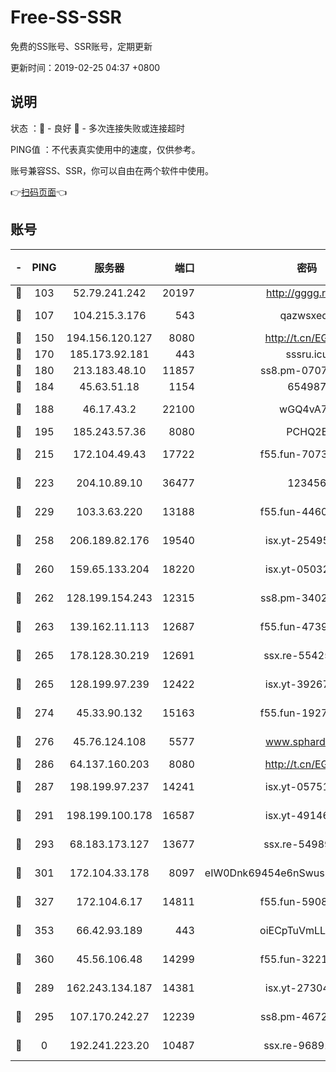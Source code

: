 # Free-SS-SSR

免费的SS账号、SSR账号，定期更新

更新时间：2019-02-25 04:37 +0800

## 说明

状态     ：🙂 - 良好 🙁 - 多次连接失败或连接超时

PING值   ：不代表真实使用中的速度，仅供参考。

账号兼容SS、SSR，你可以自由在两个软件中使用。

👉[扫码页面](https://liesauer.github.io/free-ss-ssr.github.io/)👈

## 账号

|-|PING|服务器|端口|密码|加密方式|区域|
|:----:|:----:|:-----:|-----:|:----:|:----:|:----:|
|🙂|103|52.79.241.242|20197|http://gggg.rocks|chacha20|KR|
|🙂|107|104.215.3.176|543|qazwsxedc|aes-256-gcm|JP|
|🙂|150|194.156.120.127|8080|http://t.cn/EGJIyrl|rc4-md5|RU|
|🙂|170|185.173.92.181|443|sssru.icu|rc4-md5|RU|
|🙂|180|213.183.48.10|11857|ss8.pm-07077864|rc4-md5|RU|
|🙂|184|45.63.51.18|1154|654987|chacha20|US|
|🙂|188|46.17.43.2|22100|wGQ4vA7D|aes-256-gcm|RU|
|🙂|195|185.243.57.36|8080|PCHQ2E|rc4-md5|US|
|🙂|215|172.104.49.43|17722|f55.fun-70732779|aes-256-cfb|SG|
|🙂|223|204.10.89.10|36477|123456|aes-256-cfb|US|
|🙂|229|103.3.63.220|13188|f55.fun-44609917|aes-256-cfb|SG|
|🙂|258|206.189.82.176|19540|isx.yt-25495933|aes-256-cfb|SG|
|🙂|260|159.65.133.204|18220|isx.yt-05032112|aes-256-cfb|SG|
|🙂|262|128.199.154.243|12315|ss8.pm-34025795|aes-256-cfb|SG|
|🙂|263|139.162.11.113|12687|f55.fun-47392375|aes-256-cfb|SG|
|🙂|265|178.128.30.219|12691|ssx.re-55425348|aes-256-cfb|SG|
|🙂|265|128.199.97.239|12422|isx.yt-39267697|aes-256-cfb|SG|
|🙂|274|45.33.90.132|15163|f55.fun-19270599|aes-256-cfb|US|
|🙂|276|45.76.124.108|5577|www.sphard.com|aes-256-cfb|AU|
|🙂|286|64.137.160.203|8080|http://t.cn/EGJIyrl|rc4-md5|CA|
|🙂|287|198.199.97.237|14241|isx.yt-05751748|aes-256-cfb|US|
|🙂|291|198.199.100.178|16587|isx.yt-49146501|aes-256-cfb|US|
|🙂|293|68.183.173.127|13677|ssx.re-54989679|aes-256-cfb|US|
|🙂|301|172.104.33.178|8097|eIW0Dnk69454e6nSwuspv9DmS201tQ0D|aes-256-cfb|SG|
|🙂|327|172.104.6.17|14811|f55.fun-59087446|aes-256-cfb|US|
|🙂|353|66.42.93.189|443|oiECpTuVmLLxk4Ts|aes-256-cfb|US|
|🙂|360|45.56.106.48|14299|f55.fun-32217905|aes-256-cfb|US|
|🙁|289|162.243.134.187|14381|isx.yt-27304607|aes-256-cfb|US|
|🙁|295|107.170.242.27|12239|ss8.pm-46728067|aes-256-cfb|US|
|🙁|0|192.241.223.20|10487|ssx.re-96891906|aes-256-cfb|US|
